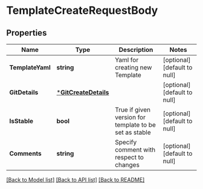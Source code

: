 # TemplateCreateRequestBody

## Properties
Name | Type | Description | Notes
------------ | ------------- | ------------- | -------------
**TemplateYaml** | **string** | Yaml for creating new Template | [optional] [default to null]
**GitDetails** | [***GitCreateDetails**](GitCreateDetails.md) |  | [optional] [default to null]
**IsStable** | **bool** | True if given version for template to be set as stable | [optional] [default to null]
**Comments** | **string** | Specify comment with respect to changes   | [optional] [default to null]

[[Back to Model list]](../README.md#documentation-for-models) [[Back to API list]](../README.md#documentation-for-api-endpoints) [[Back to README]](../README.md)

